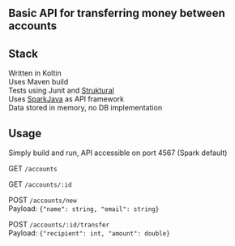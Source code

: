 ## Basic API for transferring money between accounts

## Stack
Written in Koltin \
Uses Maven build \
Tests using Junit and [Struktural](https://github.com/kennycason/struktural) \
Uses [SparkJava](http://sparkjava.com/) as API framework \
Data stored in memory, no DB implementation

## Usage
Simply build and run, API accessible on port 4567 (Spark default)

GET `/accounts`

GET `/accounts/:id`

POST `/accounts/new` \
Payload: `{"name": string, "email": string}`

POST `/accounts/:id/transfer` \
Payload: `{"recipient": int, "amount": double}`